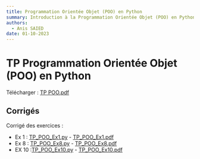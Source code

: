 ```yaml
---
title: Programmation Orientée Objet (POO) en Python
summary: Introduction à la Programmation Orientée Objet (POO) en Python
authors:
  - Anis SAIED
date: 01-10-2023
---
```


# TP Programmation Orientée Objet (POO) en Python



Télécharger : [TP POO.pdf](../../src/2/chp2/tp/CHP2_POO_TP_v1.0.pdf)

## Corrigés

Corrigé des exercices :

- Ex 1 : [TP_POO_Ex1.py](../../src/2/chp2/tp/tp_poo_ex1.py) - [TP_POO_Ex1.pdf](../../src/2/chp2/tp/tp_poo_ex1.pdf)
- Ex 8 : [TP_POO_Ex8.py](../../src/2/chp2/tp/tp_poo_ex8.py) - [TP_POO_Ex8.pdf](../../src/2/chp2/tp/tp_poo_ex8.pdf)
- EX 10 :[TP_POO_Ex10.py](../../src/2/chp2/tp/tp_poo_ex10.py) - [TP_POO_Ex10.pdf](../../src/2/chp2/tp/tp_poo_ex10.pdf)